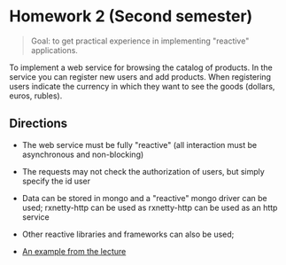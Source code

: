 # Homework 2 (Second semester)

> Goal: to get practical experience in implementing "reactive" applications.

To implement a web service for browsing the catalog of products.
In the service you can register new users and add products.
When registering users indicate the currency
in which they want to see the goods (dollars, euros, rubles).

## Directions

- The web service must be fully "reactive" (all interaction must be
  asynchronous and non-blocking)

- The requests may not check the authorization of users,
  but simply specify the id user

- Data can be stored in mongo and a "reactive" mongo driver can be used;
  rxnetty-http can be used as rxnetty-http can be used as an http service

- Other reactive libraries and frameworks can also be used;

- [An example from the lecture](https://github.com/akirakozov/software-design/tree/master/java/rxjava)
